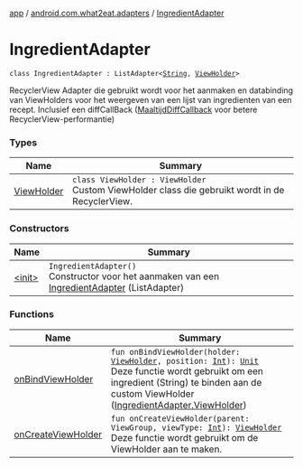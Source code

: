 [app](../../index.md) / [android.com.what2eat.adapters](../index.md) / [IngredientAdapter](./index.md)

# IngredientAdapter

`class IngredientAdapter : ListAdapter<`[`String`](https://kotlinlang.org/api/latest/jvm/stdlib/kotlin/-string/index.html)`, `[`ViewHolder`](-view-holder/index.md)`>`

RecyclerView Adapter die gebruikt wordt voor het aanmaken en databinding van ViewHolders voor
het weergeven van een lijst van ingredienten van een recept. Inclusief een diffCallBack
([MaaltijdDiffCallback](../-maaltijd-diff-callback/index.md) voor betere RecyclerView-performantie)

### Types

| Name | Summary |
|---|---|
| [ViewHolder](-view-holder/index.md) | `class ViewHolder : ViewHolder`<br>Custom ViewHolder class die gebruikt wordt in de RecyclerView. |

### Constructors

| Name | Summary |
|---|---|
| [&lt;init&gt;](-init-.md) | `IngredientAdapter()`<br>Constructor voor het aanmaken van een [IngredientAdapter](./index.md) (ListAdapter) |

### Functions

| Name | Summary |
|---|---|
| [onBindViewHolder](on-bind-view-holder.md) | `fun onBindViewHolder(holder: `[`ViewHolder`](-view-holder/index.md)`, position: `[`Int`](https://kotlinlang.org/api/latest/jvm/stdlib/kotlin/-int/index.html)`): `[`Unit`](https://kotlinlang.org/api/latest/jvm/stdlib/kotlin/-unit/index.html)<br>Deze functie wordt gebruikt om een ingredient (String) te binden aan de custom ViewHolder ([IngredientAdapter.ViewHolder](-view-holder/index.md)) |
| [onCreateViewHolder](on-create-view-holder.md) | `fun onCreateViewHolder(parent: ViewGroup, viewType: `[`Int`](https://kotlinlang.org/api/latest/jvm/stdlib/kotlin/-int/index.html)`): `[`ViewHolder`](-view-holder/index.md)<br>Deze functie wordt gebruikt om de ViewHolder aan te maken. |

